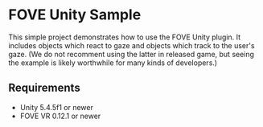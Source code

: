 # FOVE Unity Sample
This simple project demonstrates how to use the FOVE Unity plugin. It includes objects which react to gaze and objects which track to the user's gaze. (We do not recomment using the latter in released game, but seeing the example is likely worthwhile for many kinds of developers.)

## Requirements
* Unity 5.4.5f1 or newer
* FOVE VR 0.12.1 or newer

